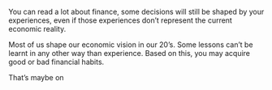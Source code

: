 You can read a lot about finance, some decisions will still be shaped by your experiences, even if those experiences don’t represent the current economic reality. 

Most of us shape our economic vision in our 20’s. Some lessons can’t be learnt in any other way than experience. Based on this, you may acquire good or bad financial habits. 

That’s maybe on
